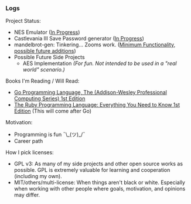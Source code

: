 ### Logs

Project Status:
- NES Emulator ([In Progress](https://github.com/mrniceguy127/nes-emu))
- Castlevania III Save Password generator ([In Progress](https://github.com/mrniceguy127/castlevania-iii-password-save-gen-c-sharp))
- mandelbrot-gen: Tinkering... Zooms work. ([Minimum Functionality, possible future additions](https://github.com/mrniceguy127/mandelbrot-gen))
- Possible Future Side Projects
  - AES Implementation *(For fun. Not intended to be used in a "real world" scenario.)*

Books I'm Reading / Will Read:
- [Go Programming Language, The (Addison-Wesley Professional Computing Series) 1st Edition](https://www.amazon.com/Programming-Language-Addison-Wesley-Professional-Computing/dp/0134190440/ref=sr_1_9?dchild=1&keywords=golang&qid=1635724747&sr=8-9)
- [The Ruby Programming Language: Everything You Need to Know 1st Edition](https://www.amazon.com/Ruby-Programming-Language-Everything-Need-ebook/dp/B0026OR3JO/ref=sr_1_4?crid=237J648G56NIM&dchild=1&keywords=ruby+programming&qid=1635881146&s=digital-text&sprefix=ruby+pro%2Cdigital-text%2C146&sr=1-4) (This will come after Go)

Motivation:
- Programming is fun ¯\\\_(ツ)\_/¯
- Career path

How I pick licenses:
- GPL v3: As many of my side projects and other open source works as possible. GPL is extremely valuable for learning and cooperation (including my own).
- MIT/others/multi-license: When things aren't black or white. Especially when working with other people where goals, motivation, and opinions may differ.
